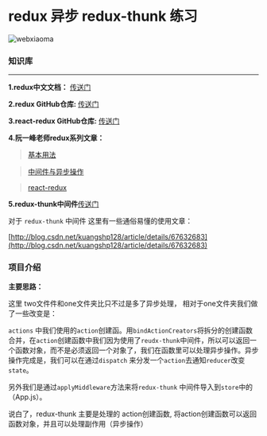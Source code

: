 # redux 异步 redux-thunk 练习

![webxiaoma](https://webxiaoma.github.io/other/manong.jpg)


### 知识库

****

**1.redux中文文档：** [传送门](http://cn.redux.js.org/index.html)

**2.redux GitHub仓库:** [传送门](https://github.com/reactjs/redux)
 
**3.react-redux GitHub仓库:** [传送门](https://github.com/reactjs/react-redux)

**4.阮一峰老师redux系列文章：**

>[基本用法](http://www.ruanyifeng.com/blog/2016/09/redux_tutorial_part_one_basic_usages.html)

>[中间件与异步操作](http://www.ruanyifeng.com/blog/2016/09/redux_tutorial_part_two_async_operations.html)

>[react-redux](http://www.ruanyifeng.com/blog/2016/09/redux_tutorial_part_three_react-redux.html)


**5.redux-thunk中间件**[传送门](https://github.com/gaearon/redux-thunk)

对于 `redux-thunk` 中间件 这里有一些通俗易懂的使用文章：

[http://blog.csdn.net/kuangshp128/article/details/67632683](http://blog.csdn.net/kuangshp128/article/details/67632683)


### 项目介绍


**主要思路：**

这里 two文件件和one文件夹比只不过是多了异步处理，
相对于one文件夹我们做了一些改变是：

`actions` 中我们使用的`action`创建函。用`bindActionCreators`将拆分的创建函数合并，在`action`创建函数中我们因为使用了`reudx-thunk`中间件，所以可以返回一个函数对象，而不是必须返回一个对象了，我们在函数里可以处理异步操作。异步操作完成是，我们可以在通过`dispatch` 来分发一个`action`去通知`reducer`改变`state`。

另外我们是通过`applyMiddleware`方法来将`redux-thunk` 中间件导入到`store`中的（App.js）。

说白了，redux-thunk 主要是处理的 action创建函数, 将action创建函数可以返回函数对象，并且可以处理副作用（异步操作） 